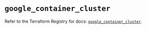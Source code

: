 # `google_container_cluster`

Refer to the Terraform Registry for docs: [`google_container_cluster`](https://registry.terraform.io/providers/hashicorp/google/5.12.0/docs/resources/container_cluster).
